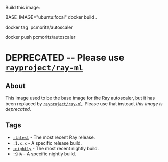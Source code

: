 Build this image:

BASE_IMAGE="ubuntu:focal" docker build .

docker tag <image> pcmoritz/autoscaler

docker push pcmoritz/autoscaler


# DEPRECATED -- Please use [`rayproject/ray-ml`](https://hub.docker.com/repository/docker/rayproject/ray-ml)
## About
This image used to be the base image for the Ray autoscaler, but it has been replaced by [`rayproject/ray-ml`](https://hub.docker.com/repository/docker/rayproject/ray-ml). 
Please use that instead, *this image is deprecated*.


## Tags
* [`:latest`](https://hub.docker.com/repository/docker/rayproject/autoscaler/tags?page=1&name=latest) - The most recent Ray release.
* `:1.x.x` - A specific release build. 
* [`:nightly`](https://hub.docker.com/repository/docker/rayproject/autoscaler/tags?page=1&name=nightly) - The most recent nightly build.
* `:SHA` - A specific nightly build.